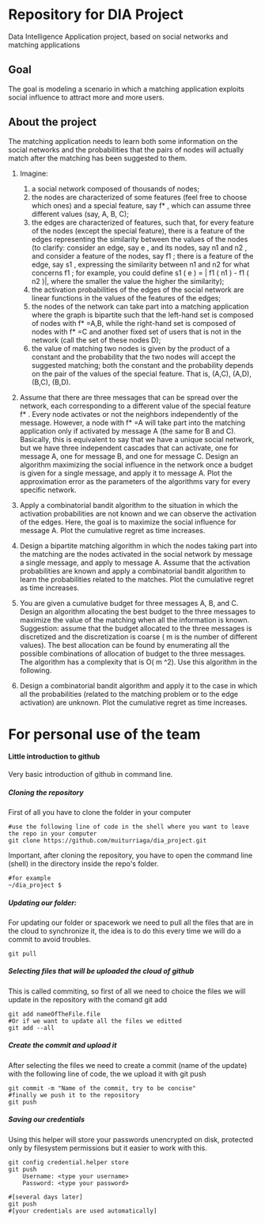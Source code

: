 # Repository for DIA Project
Data Intelligence Application project, based on social networks and matching applications

## Goal
The goal is modeling a scenario in which a matching application exploits social influence to attract more and more users.
## About the project
The matching application needs to learn both some information on the social networks and the probabilities that the pairs of nodes will actually match after the matching has been suggested to them.

1. Imagine:
	1. a social network composed of thousands of nodes;
	2. the nodes are characterized of some features (feel free to choose which ones) and a special feature, say f* , which can assume three different values (say, A, B, C);
	3. the edges are characterized of features, such that, for every feature of the nodes (except the special feature), there is a feature of the edges representing the similarity between the values of the nodes (to clarify: consider an edge, say e , and its nodes, say n1 and n2 , and consider a feature of the nodes, say f1 ; there is a feature of the edge, say s1 , expressing the similarity between n1 and n2 for what concerns f1 ; for example, you could define s1 ( e ) = | f1 ( n1 ) - f1 ( n2 )|, where the smaller the value the higher the similarity);
	4. the activation probabilities of the edges of the social network are linear functions in the values of the features of the edges;
	5. the nodes of the network can take part into a matching application where the graph is bipartite such that the left-hand set is composed of nodes with f* =A,B, while the right-hand set is composed of nodes with f* =C and another fixed set of users that is not in the network (call the set of these nodes D);
	6. the value of matching two nodes is given by the product of a constant and the probability that the two nodes will accept the suggested matching; both the constant and the probability depends on the pair of the values of the special feature. That is, (A,C), (A,D), (B,C), (B,D).

2. Assume that there are three messages that can be spread over the network, each corresponding to a different value of the special feature f* . Every node activates or not the neighbors independently of the message. However, a node with f* =A will take part into the matching application only if activated by message A (the same for B and C). Basically, this is equivalent to say that we have a unique social network, but we have three independent cascades that can activate, one for message A, one for message B, and one for message C. Design an algorithm maximizing the social influence in the network once a budget is given for a single message, and apply it to message A. Plot the approximation error as the parameters of the algorithms vary for every specific network.

3. Apply a combinatorial bandit algorithm to the situation in which the activation probabilities are not known and we can observe the activation of the edges. Here, the goal is to maximize the social influence for message A. Plot the cumulative regret as time increases.

4. Design a bipartite matching algorithm in which the nodes taking part into the matching are the nodes activated in the social network by message a single message, and apply to message A. Assume that the activation probabilities are known and apply a combinatorial bandit algorithm to learn the probabilities related to the matches. Plot the cumulative regret as time increases.

5. You are given a cumulative budget for three messages A, B, and C. Design an algorithm allocating the best budget to the three messages to maximize the value of the matching when all the information is known. Suggestion: assume that the budget allocated to the three messages is discretized and the discretization is coarse ( m is the number of different values). The best allocation can be found by enumerating all the possible combinations of allocation of budget to the three messages. The algorithm has a complexity that is O( m ^2). Use this algorithm in the following.

6. Design a combinatorial bandit algorithm and apply it to the case in which all the probabilities (related to the matching problem or to the edge activation) are unknown. Plot the cumulative regret as time increases.

# For personal use of the team

#### Little introduction to github
Very basic introduction of github in command line.

##### Cloning the repository
First of all you have to clone the folder in your computer

	#use the following line of code in the shell where you want to leave the repo in your computer
	git clone https://github.com/muiturriaga/dia_project.git



Important, after cloning the repository, you have to open the command line (shell) in the directory inside the repo's folder.

	#for example
	~/dia_project $


##### Updating our folder:
For updating our folder or spacework we need to pull all the files that are in the cloud to synchronize it, the idea is to do this every time we will do a commit to avoid troubles.

	git pull

##### Selecting files that will be uploaded the cloud of github
This is called commiting, so first of all we need to choice the files we will update in the repository with the comand git add

	git add nameOfTheFile.file
	#Or if we want to update all the files we editted
	git add --all

##### Create the commit and upload it
After selecting the files we need to create a commit (name of the update) with the following line of code, the we upload it with git push

	git commit -m "Name of the commit, try to be concise"
	#finally we push it to the repository
	git push

##### Saving our credentials
Using this helper will store your passwords unencrypted on disk, protected only by filesystem permissions but it easier to work with this.

	git config credential.helper store
	git push
		Username: <type your username>
		Password: <type your password>

	#[several days later]
	git push
	#[your credentials are used automatically]
